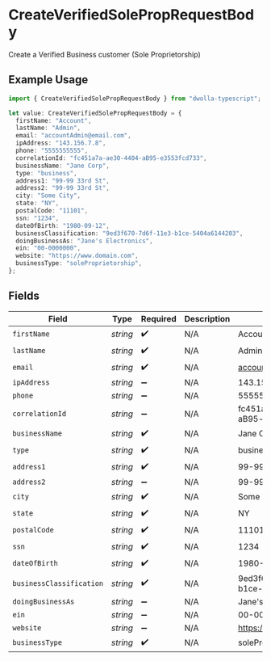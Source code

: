 # CreateVerifiedSolePropRequestBody

Create a Verified Business customer (Sole Proprietorship)

## Example Usage

```typescript
import { CreateVerifiedSolePropRequestBody } from "dwolla-typescript";

let value: CreateVerifiedSolePropRequestBody = {
  firstName: "Account",
  lastName: "Admin",
  email: "accountAdmin@email.com",
  ipAddress: "143.156.7.8",
  phone: "5555555555",
  correlationId: "fc451a7a-ae30-4404-aB95-e3553fcd733",
  businessName: "Jane Corp",
  type: "business",
  address1: "99-99 33rd St",
  address2: "99-99 33rd St",
  city: "Some City",
  state: "NY",
  postalCode: "11101",
  ssn: "1234",
  dateOfBirth: "1980-09-12",
  businessClassification: "9ed3f670-7d6f-11e3-b1ce-5404a6144203",
  doingBusinessAs: "Jane's Electronics",
  ein: "00-0000000",
  website: "https://www.domain.com",
  businessType: "soleProprietorship",
};
```

## Fields

| Field                                | Type                                 | Required                             | Description                          | Example                              |
| ------------------------------------ | ------------------------------------ | ------------------------------------ | ------------------------------------ | ------------------------------------ |
| `firstName`                          | *string*                             | :heavy_check_mark:                   | N/A                                  | Account                              |
| `lastName`                           | *string*                             | :heavy_check_mark:                   | N/A                                  | Admin                                |
| `email`                              | *string*                             | :heavy_check_mark:                   | N/A                                  | accountAdmin@email.com               |
| `ipAddress`                          | *string*                             | :heavy_minus_sign:                   | N/A                                  | 143.156.7.8                          |
| `phone`                              | *string*                             | :heavy_minus_sign:                   | N/A                                  | 5555555555                           |
| `correlationId`                      | *string*                             | :heavy_minus_sign:                   | N/A                                  | fc451a7a-ae30-4404-aB95-e3553fcd733  |
| `businessName`                       | *string*                             | :heavy_check_mark:                   | N/A                                  | Jane Corp                            |
| `type`                               | *string*                             | :heavy_check_mark:                   | N/A                                  | business                             |
| `address1`                           | *string*                             | :heavy_check_mark:                   | N/A                                  | 99-99 33rd St                        |
| `address2`                           | *string*                             | :heavy_minus_sign:                   | N/A                                  | 99-99 33rd St                        |
| `city`                               | *string*                             | :heavy_check_mark:                   | N/A                                  | Some City                            |
| `state`                              | *string*                             | :heavy_check_mark:                   | N/A                                  | NY                                   |
| `postalCode`                         | *string*                             | :heavy_check_mark:                   | N/A                                  | 11101                                |
| `ssn`                                | *string*                             | :heavy_check_mark:                   | N/A                                  | 1234                                 |
| `dateOfBirth`                        | *string*                             | :heavy_check_mark:                   | N/A                                  | 1980-09-12                           |
| `businessClassification`             | *string*                             | :heavy_check_mark:                   | N/A                                  | 9ed3f670-7d6f-11e3-b1ce-5404a6144203 |
| `doingBusinessAs`                    | *string*                             | :heavy_minus_sign:                   | N/A                                  | Jane's Electronics                   |
| `ein`                                | *string*                             | :heavy_minus_sign:                   | N/A                                  | 00-0000000                           |
| `website`                            | *string*                             | :heavy_minus_sign:                   | N/A                                  | https://www.domain.com               |
| `businessType`                       | *string*                             | :heavy_check_mark:                   | N/A                                  | soleProprietorship                   |
